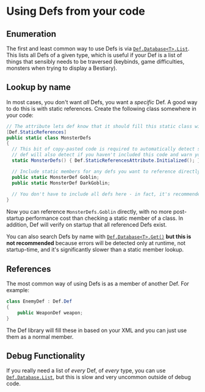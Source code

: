 # Using Defs from your code

## Enumeration

The first and least common way to use Defs is via [`Def.Database<T>.List`](xref:Def.Database`1.List). This lists all Defs of a given type, which is useful if your Def is a list of things that sensibly needs to be traversed (keybinds, game difficulties, monsters when trying to display a Bestiary).

## Lookup by name

In most cases, you don't want *all* Defs, you want a *specific* Def. A good way to do this is with static references. Create the following class somewhere in your code:

```cs
// The attribute lets def know that it should fill this static class with data.
[Def.StaticReferences]
public static class MonsterDefs
{
  // This bit of copy-pasted code is required to automatically detect some errors.
  // def will also detect if you haven't included this code and warn you about it.
  static MonsterDefs() { Def.StaticReferencesAttribute.Initialized(); }

  // Include static members for any defs you want to reference directly.
  public static MonsterDef Goblin;
  public static MonsterDef DarkGoblin;
  
  // You don't have to include all defs here - in fact, it's recommended that you only include defs that you plan to reference by name.
}
```

Now you can reference `MonsterDefs.Goblin` directly, with no more post-startup performance cost than checking a static member of a class. In addition, Def will verify on startup that all referenced Defs exist.

You can also search Defs by name with [`Def.Database<T>.Get()`](xref:Def.Database`1.Get*) **but this is not recommended** because errors will be detected only at runtime, not startup-time, and it's significantly slower than a static member lookup.

## References

The most common way of using Defs is as a member of another Def. For example:

```cs
class EnemyDef : Def.Def
{
    public WeaponDef weapon;
}
```

The Def library will fill these in based on your XML and you can just use them as a normal member.

## Debug Functionality

If you really need a list of *every* Def, of *every* type, you can use [`Def.Database.List`](xref:Def.Database.List), but this is slow and very uncommon outside of debug code.